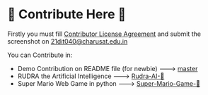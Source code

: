 # 🍉 Contribute Here 🍉

Firstly you must fill [Contributor License Agreement](https://github.com/AbhayNath001/Contributing_AbhayNath/blob/main/CONTRIBUTING.md?plain=1#L37-L41) and submit the screenshot on 21dit040@charusat.edu.in

You can Contribute in:

- Demo Contribution on README file (for newbie) ---> [master](https://github.com/AbhayNath001/Contribute-Here/tree/master)
- RUDRA the Artificial Intelligence ---> [Rudra-AI-🍉](https://github.com/AbhayNath001/Contribute-Here/tree/RUDRA-the-AI-🍉)
- Super Mario Web Game in python ---> [Super-Mario-Game-🍉](https://github.com/AbhayNath001/Contribute-Here/tree/Super-Mario-Game-🍉)

